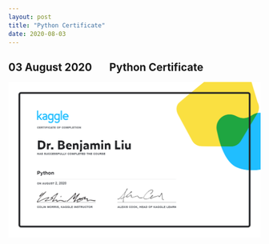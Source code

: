 ```yaml
---
layout: post
title: "Python Certificate"
date: 2020-08-03
---
```


## 03 August 2020 &nbsp; &nbsp; &nbsp; Python Certificate

<img src='/images/python.png'
     alt=" "
     style="float: left; margin-right: 10px;" />
